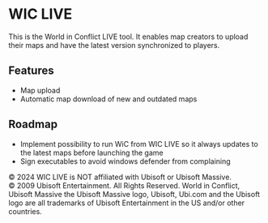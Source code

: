 # WIC LIVE

This is the World in Conflict LIVE tool. It enables map creators to upload their maps and have the latest version synchronized to players.

## Features
- Map upload
- Automatic map download of new and outdated maps

## Roadmap
- Implement possibility to run WiC from WIC LIVE so it always updates to the latest maps before launching the game
- Sign executables to avoid windows defender from complaining


© 2024 WIC LIVE is NOT affiliated with Ubisoft or Ubisoft Massive.\
© 2009 Ubisoft Entertainment. All Rights Reserved. World in Conflict, Ubisoft Massive the Ubisoft Massive logo, Ubisoft, Ubi.com and the Ubisoft logo are all trademarks of Ubisoft Entertainment in the US and/or other countries.